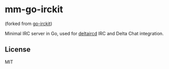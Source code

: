 # mm-go-irckit

(forked from [go-irckit](https://github.com/shazow/go-irckit))

Minimal IRC server in Go, used for [deltaircd](https://github.com/deltachat/deltaircd) IRC and Delta Chat integration.

## License

MIT
